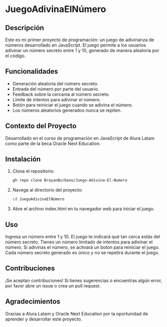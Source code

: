 # JuegoAdivinaElNúmero

## Descripción

Este es mi primer proyecto de programación: un juego de adivinanza de números desarrollado en JavaScript. El juego permite a los usuarios adivinar un número secreto entre 1 y 10, generado de manera aleatoria por el código. 

## Funcionalidades

- Generación aleatoria del número secreto.
- Entrada del número por parte del usuario.
- Feedback sobre la cercanía al número secreto.
- Límite de intentos para adivinar el número.
- Botón para reiniciar el juego cuando se adivina el número.
- Los números aleatorios generados nunca se repiten.

## Contexto del Proyecto

Desarrollado en el curso de programación en JavaScript de Alura Latam como parte de la beca Oracle Next Education.

## Instalación

1. Clona el repositorio:
   ```sh
   gh repo clone BrayanBurbano/Juego-Adivina-El-Numero

2. Navega al directorio del proyecto:
   ```sh
   cd JuegoAdivinaElNúmero
3. Abre el archivo index.html en tu navegador web para iniciar el juego.

## Uso
Ingresa un número entre 1 y 10.
El juego te indicará qué tan cerca estás del número secreto.
Tienes un número limitado de intentos para adivinar el número.
Si adivinas el número, se activará un botón para reiniciar el juego.
Cada número secreto generado es único y no se repetirá durante el juego.

## Contribuciones
¡Se aceptan contribuciones! Si tienes sugerencias o encuentras algún error, por favor abre un issue o crea un pull request.

## Agradecimientos
Gracias a Alura Latam y Oracle Next Education por la oportunidad de aprender y desarrollar este proyecto.

